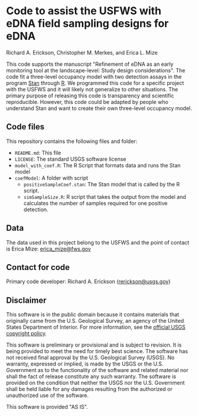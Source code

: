 # Code to assist the USFWS with eDNA field sampling designs for eDNA


Richard A. Erickson, Christopher M. Merkes, and Erica L. Mize


This code supports the manuscript "Refinement of eDNA as an early monitoring tool at the landscape-level: Study design considerations".
The code fit a three-level occupancy model with two detection assays in the program [Stan](mc-stan.org) through [R](https://www.r-project.org/).
We programmed this code for a specific project with the USFWS and it will likely not generalize to other situations.
The primary purpose of releasing this code is transparency and scientific reproducible. 
However, this code could be adapted by people who understand Stan and want to create their own three-level occupancy model.

## Code files

This repository contains the following files and folder:
- `README.md`: This file
- `LICENSE`: The standard USGS software license
- `model_with_coef.R`: The R Script that formats data and runs the Stan model
- `coefModel`: A folder with script
  - `positiveSampleCoef.stan`: The Stan model that is called by the R script.
  - `simSampleSize.R`: R script that takes the output from the model and calculates the number of samples required for one positive detection.

## Data 

The data used in this project belong to the USFWS and the point of contact is Erica Mize: erica_mize@fws.gov


## Contact for code 

Primary code developer:  Richard A. Erickson (rerickson@usgs.gov)

## Disclaimer

This software is in the public domain because it contains materials that originally came from the U.S. Geological Survey, an agency of the United States Department of Interior. For more information, see the [official USGS copyright policy](https://www2.usgs.gov/visual-id/credit_usgs.html#copyright/).


This software is preliminary or provisional and is subject to revision. It is being provided to meet the need for timely best science. The software has not received final approval by the U.S. Geological Survey (USGS). No warranty, expressed or implied, is made by the USGS or the U.S. Government as to the functionality of the software and related material nor shall the fact of release constitute any such warranty. The software is provided on the condition that neither the USGS nor the U.S. Government shall be held liable for any damages resulting from the authorized or unauthorized use of the software.

This software is provided "AS IS".
